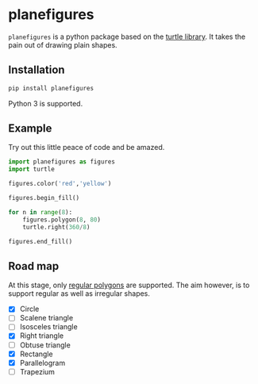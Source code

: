 # planefigures
`planefigures` is a python package based on the [turtle library](https://docs.python.org/3.5/library/turtle.html). It takes the pain out of drawing plain shapes.

## Installation
```bash
pip install planefigures
```
Python 3 is supported.

## Example
Try out this little peace of code and be amazed.
```python
import planefigures as figures
import turtle

figures.color('red','yellow')

figures.begin_fill()

for n in range(8):
    figures.polygon(8, 80)
    turtle.right(360/8)

figures.end_fill()
```

## Road map
At this stage, only [regular polygons](https://en.wikipedia.org/wiki/Regular_polygon) are supported. The aim however, is to support regular as well as irregular shapes.

- [x] Circle
- [ ] Scalene triangle
- [ ] Isosceles triangle
- [x] Right triangle
- [ ] Obtuse triangle
- [x] Rectangle
- [x] Parallelogram
- [ ] Trapezium
